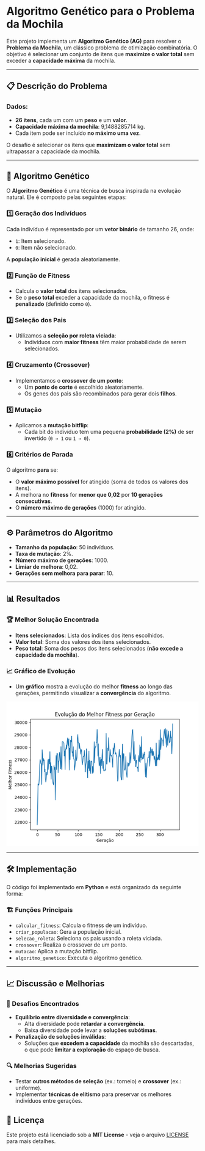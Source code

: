 # Algoritmo Genético para o Problema da Mochila

Este projeto implementa um **Algoritmo Genético (AG)** para resolver o **Problema da Mochila**, um clássico problema de otimização combinatória. O objetivo é selecionar um conjunto de itens que **maximize o valor total** sem exceder a **capacidade máxima** da mochila.

---

## 📋 Descrição do Problema
### Dados:
- **26 itens**, cada um com um **peso** e um **valor**.
- **Capacidade máxima da mochila**: 9,1488285714 kg.
- Cada item pode ser incluído **no máximo uma vez**.

O desafio é selecionar os itens que **maximizam o valor total** sem ultrapassar a capacidade da mochila.

---

## 🧬 Algoritmo Genético
O **Algoritmo Genético** é uma técnica de busca inspirada na evolução natural. Ele é composto pelas seguintes etapas:

### 1️⃣ Geração dos Indivíduos
Cada indivíduo é representado por um **vetor binário** de tamanho 26, onde:
- `1`: Item selecionado.
- `0`: Item não selecionado.

A **população inicial** é gerada aleatoriamente.

### 2️⃣ Função de Fitness
- Calcula o **valor total** dos itens selecionados.
- Se o **peso total** exceder a capacidade da mochila, o fitness é **penalizado** (definido como `0`).

### 3️⃣ Seleção dos Pais
- Utilizamos a **seleção por roleta viciada**:
  - Indivíduos com **maior fitness** têm maior probabilidade de serem selecionados.

### 4️⃣ Cruzamento (Crossover)
- Implementamos o **crossover de um ponto**:
  - Um **ponto de corte** é escolhido aleatoriamente.
  - Os genes dos pais são recombinados para gerar dois **filhos**.

### 5️⃣ Mutação
- Aplicamos a **mutação bitflip**:
  - Cada bit do indivíduo tem uma pequena **probabilidade (2%)** de ser invertido (`0 → 1` ou `1 → 0`).

### 6️⃣ Critérios de Parada
O algoritmo **para** se:
- O **valor máximo possível** for atingido (soma de todos os valores dos itens).
- A melhora no **fitness** for **menor que 0,02** por **10 gerações consecutivas**.
- O **número máximo de gerações** (1000) for atingido.

---

## ⚙️ Parâmetros do Algoritmo
- **Tamanho da população**: 50 indivíduos.
- **Taxa de mutação**: 2%.
- **Número máximo de gerações**: 1000.
- **Limiar de melhora**: 0,02.
- **Gerações sem melhora para parar**: 10.

---

## 📊 Resultados
### 🏆 Melhor Solução Encontrada
- **Itens selecionados**: Lista dos índices dos itens escolhidos.
- **Valor total**: Soma dos valores dos itens selecionados.
- **Peso total**: Soma dos pesos dos itens selecionados (**não excede a capacidade da mochila**).

### 📈 Gráfico de Evolução
- Um **gráfico** mostra a evolução do melhor **fitness** ao longo das gerações, permitindo visualizar a **convergência** do algoritmo.

![Gráfico de Evolução](image.png)

---

## 🛠️ Implementação
O código foi implementado em **Python** e está organizado da seguinte forma:

### 🏗️ Funções Principais
- `calcular_fitness`: Calcula o fitness de um indivíduo.
- `criar_populacao`: Gera a população inicial.
- `selecao_roleta`: Seleciona os pais usando a roleta viciada.
- `crossover`: Realiza o crossover de um ponto.
- `mutacao`: Aplica a mutação bitflip.
- `algoritmo_genetico`: Executa o algoritmo genético.

---

## 📈 Discussão e Melhorias
### 🚧 Desafios Encontrados
- **Equilíbrio entre diversidade e convergência**:
  - Alta diversidade pode **retardar a convergência**.
  - Baixa diversidade pode levar a **soluções subótimas**.
- **Penalização de soluções inválidas**:
  - Soluções que **excedem a capacidade** da mochila são descartadas, o que pode **limitar a exploração** do espaço de busca.

### 🔍 Melhorias Sugeridas
- Testar **outros métodos de seleção** (ex.: torneio) e **crossover** (ex.: uniforme).
- Implementar **técnicas de elitismo** para preservar os melhores indivíduos entre gerações.



## 📜 Licença
Este projeto está licenciado sob a **MIT License** - veja o arquivo [LICENSE](LICENSE) para mais detalhes.


